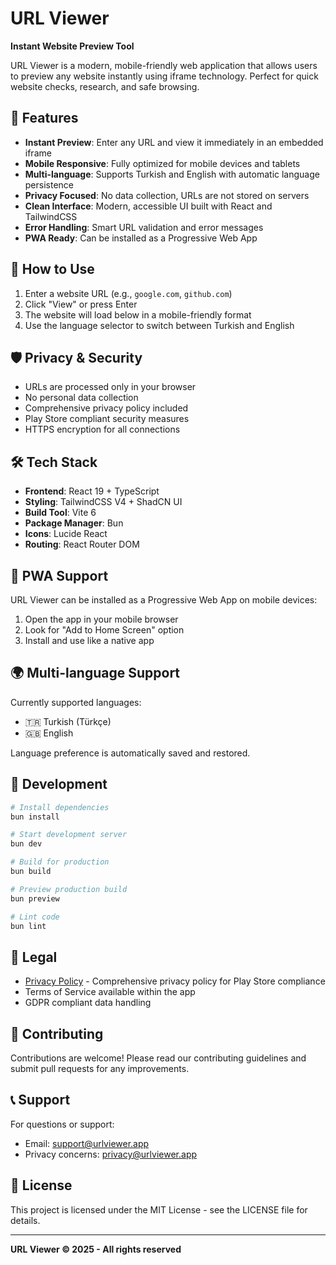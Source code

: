 # URL Viewer

**Instant Website Preview Tool**

URL Viewer is a modern, mobile-friendly web application that allows users to preview any website instantly using iframe technology. Perfect for quick website checks, research, and safe browsing.

## 🌟 Features

- **Instant Preview**: Enter any URL and view it immediately in an embedded iframe
- **Mobile Responsive**: Fully optimized for mobile devices and tablets
- **Multi-language**: Supports Turkish and English with automatic language persistence
- **Privacy Focused**: No data collection, URLs are not stored on servers
- **Clean Interface**: Modern, accessible UI built with React and TailwindCSS
- **Error Handling**: Smart URL validation and error messages
- **PWA Ready**: Can be installed as a Progressive Web App

## 🚀 How to Use

1. Enter a website URL (e.g., `google.com`, `github.com`) 
2. Click "View" or press Enter
3. The website will load below in a mobile-friendly format
4. Use the language selector to switch between Turkish and English

## 🛡️ Privacy & Security

- URLs are processed only in your browser
- No personal data collection
- Comprehensive privacy policy included
- Play Store compliant security measures
- HTTPS encryption for all connections

## 🛠️ Tech Stack

- **Frontend**: React 19 + TypeScript
- **Styling**: TailwindCSS V4 + ShadCN UI
- **Build Tool**: Vite 6
- **Package Manager**: Bun
- **Icons**: Lucide React
- **Routing**: React Router DOM

## 📱 PWA Support

URL Viewer can be installed as a Progressive Web App on mobile devices:

1. Open the app in your mobile browser
2. Look for "Add to Home Screen" option
3. Install and use like a native app

## 🌍 Multi-language Support

Currently supported languages:
- 🇹🇷 Turkish (Türkçe)
- 🇬🇧 English

Language preference is automatically saved and restored.

## 🔧 Development

```bash
# Install dependencies
bun install

# Start development server
bun dev

# Build for production
bun build

# Preview production build
bun preview

# Lint code
bun lint
```

## 📄 Legal

- [Privacy Policy](/privacy) - Comprehensive privacy policy for Play Store compliance
- Terms of Service available within the app
- GDPR compliant data handling

## 🤝 Contributing

Contributions are welcome! Please read our contributing guidelines and submit pull requests for any improvements.

## 📞 Support

For questions or support:
- Email: support@urlviewer.app
- Privacy concerns: privacy@urlviewer.app

## 📝 License

This project is licensed under the MIT License - see the LICENSE file for details.

---

**URL Viewer © 2025 - All rights reserved**